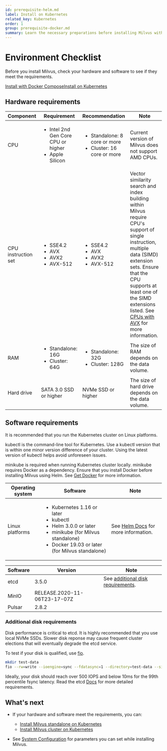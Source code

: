 ```yaml
---
id: prerequisite-helm.md
label: Install on Kubernetes
related_key: Kubernetes
order: 1
group: prerequisite-docker.md
summary: Learn the necessary preparations before installing Milvus with Helm.
---
```


# Environment Checklist

Before you install Milvus, check your hardware and software to see if they meet the requirements.

<div class="tab-wrapper"><a href="prerequisite-docker.md" class=''>Install with Docker Compose</a><a href="prerequisite-helm.md" class='active '>Install on Kubernetes</a></div>

## Hardware requirements

| Component           | Requirement                                                  |Recommendation| Note                                                         |
| ------------------- | ------------------------------------------------------------ |--------------| ------------------------------------------------------------ |
| CPU                 | <ul><li>Intel 2nd Gen Core CPU or higher</li><li>Apple Silicon</li></ul>|<ul><li>Standalone: 8 core or more</li><li>Cluster: 16 core or more</li></ul>| Current version of Milvus does not support AMD CPUs. |
| CPU instruction set | <ul><li>SSE4.2</li><li>AVX</li><li>AVX2</li><li>AVX-512</li></ul> |<ul><li>SSE4.2</li><li>AVX</li><li>AVX2</li><li>AVX-512</li></ul> |  Vector similarity search and index building within Milvus require CPU's support of single instruction, multiple data (SIMD) extension sets. Ensure that the CPU supports at least one of the SIMD extensions listed. See [CPUs with AVX](https://en.wikipedia.org/wiki/Advanced_Vector_Extensions#CPUs_with_AVX) for more information.                           |
| RAM                 | <ul><li>Standalone: 16G</li><li>Cluster: 64G</li></ul>       |<ul><li>Standalone: 32G</li><li>Cluster: 128G</li></ul>        | The size of RAM depends on the data volume.                  |
| Hard drive          | SATA 3.0 SSD or higher                                       |NVMe SSD or higher | The size of hard drive depends on the data volume.           |

## Software requirements

It is recommended that you run the Kubernetes cluster on Linux platforms.

kubectl is the command-line tool for Kubernetes. Use a kubectl version that is within one minor version difference of your cluster. Using the latest version of kubectl helps avoid unforeseen issues.

minikube is required when running Kubernetes cluster locally. minikube requires Docker as a dependency. Ensure that you install Docker before installing Milvus using Helm. See <a href="https://docs.docker.com/get-docker">Get Docker</a> for more information.

| Operating system | Software                                                     | Note                                                         |
| ---------------- | ------------------------------------------------------------ | ------------------------------------------------------------ |
| Linux platforms  | <ul><li>Kubernetes 1.16 or later</li><li>kubectl</li><li>Helm 3.0.0 or later</li><li>minikube (for Milvus standalone)</li><li>Docker 19.03 or later (for Milvus standalone)</li></ul> | See [Helm Docs](https://helm.sh/docs/) for more information. |

| Software | Version                       | Note |
| -------- | ----------------------------- | ---- |
| etcd     | 3.5.0                         |  See [additional disk requirements](#Additional-disk-requirements). |
| MinIO    |  RELEASE.2020-11-06T23-17-07Z | |
| Pulsar   | 2.8.2                         | |

### Additional disk requirements

Disk performance is critical to etcd. It is highly recommended that you use local NVMe SSDs. Slower disk reponse may cause frequent cluster elections that will eventually degrade the etcd service.

To test if your disk is qualified, use [fio](https://github.com/axboe/fio).

```bash
mkdir test-data
fio --rw=write --ioengine=sync --fdatasync=1 --directory=test-data --size=2200m --bs=2300 --name=mytest
```

Ideally, your disk should reach over 500  IOPS and below 10ms for the 99th percentile fsync latency. Read the etcd [Docs](https://etcd.io/docs/v3.5/op-guide/hardware/#disks) for more detailed requirements.

## What's next

- If your hardware and software meet the requirements, you can:
  - [Install Milvus standalone on Kubernetes](install_standalone-helm.md)
  - [Install Milvus cluster on Kubernetes](install_cluster-helm.md)

- See [System Configuration](system_configuration.md) for parameters you can set while installing Milvus.
